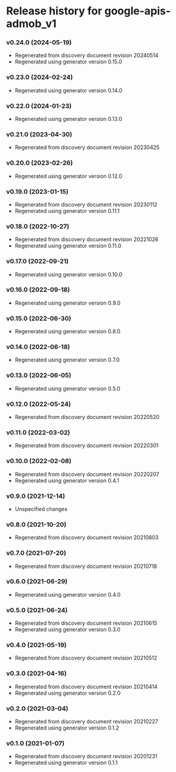 # Release history for google-apis-admob_v1

### v0.24.0 (2024-05-19)

* Regenerated from discovery document revision 20240514
* Regenerated using generator version 0.15.0

### v0.23.0 (2024-02-24)

* Regenerated using generator version 0.14.0

### v0.22.0 (2024-01-23)

* Regenerated using generator version 0.13.0

### v0.21.0 (2023-04-30)

* Regenerated from discovery document revision 20230425

### v0.20.0 (2023-02-26)

* Regenerated using generator version 0.12.0

### v0.19.0 (2023-01-15)

* Regenerated from discovery document revision 20230112
* Regenerated using generator version 0.11.1

### v0.18.0 (2022-10-27)

* Regenerated from discovery document revision 20221026
* Regenerated using generator version 0.11.0

### v0.17.0 (2022-09-21)

* Regenerated using generator version 0.10.0

### v0.16.0 (2022-09-18)

* Regenerated using generator version 0.9.0

### v0.15.0 (2022-06-30)

* Regenerated using generator version 0.8.0

### v0.14.0 (2022-06-18)

* Regenerated using generator version 0.7.0

### v0.13.0 (2022-06-05)

* Regenerated using generator version 0.5.0

### v0.12.0 (2022-05-24)

* Regenerated from discovery document revision 20220520

### v0.11.0 (2022-03-02)

* Regenerated from discovery document revision 20220301

### v0.10.0 (2022-02-08)

* Regenerated from discovery document revision 20220207
* Regenerated using generator version 0.4.1

### v0.9.0 (2021-12-14)

* Unspecified changes

### v0.8.0 (2021-10-20)

* Regenerated from discovery document revision 20210803

### v0.7.0 (2021-07-20)

* Regenerated from discovery document revision 20210718

### v0.6.0 (2021-06-29)

* Regenerated using generator version 0.4.0

### v0.5.0 (2021-06-24)

* Regenerated from discovery document revision 20210615
* Regenerated using generator version 0.3.0

### v0.4.0 (2021-05-19)

* Regenerated from discovery document revision 20210512

### v0.3.0 (2021-04-16)

* Regenerated from discovery document revision 20210414
* Regenerated using generator version 0.2.0

### v0.2.0 (2021-03-04)

* Regenerated from discovery document revision 20210227
* Regenerated using generator version 0.1.2

### v0.1.0 (2021-01-07)

* Regenerated from discovery document revision 20201231
* Regenerated using generator version 0.1.1

